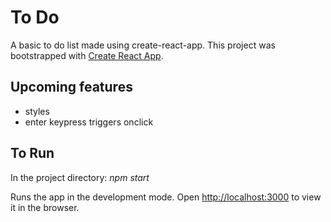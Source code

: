 # To Do

A basic to do list made using create-react-app.
This project was bootstrapped with [Create React App](https://github.com/facebookincubator/create-react-app).

## Upcoming features

 - styles
 - enter keypress triggers onclick

## To Run

In the project directory: *npm start*

Runs the app in the development mode.
Open [http://localhost:3000](http://localhost:3000) to view it in the browser.
